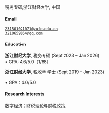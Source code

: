 


税务专硕,浙江财经大学, 中国
#### Email
<code>231501021071@zufe.edu.cn</code>  
<code>3210659164@qq.com</code>

#### Education
**浙江财经大学**, 税务专硕 (Sept 2023 – Jan 2026)  
• GPA: 4.6/5.0（1/88）  

**浙江财经大学**, 税收学 学士 (Sept 2019 – Jun 2023)

• GPA：4.0/5.0 


#### Research Interests
数字经济；财税理论与财税政策.

